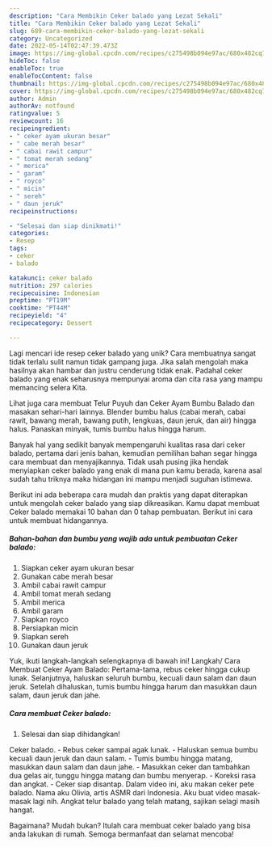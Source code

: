 ```yaml
---
description: "Cara Membikin Ceker balado yang Lezat Sekali"
title: "Cara Membikin Ceker balado yang Lezat Sekali"
slug: 689-cara-membikin-ceker-balado-yang-lezat-sekali
category: Uncategorized
date: 2022-05-14T02:47:39.473Z
image: https://img-global.cpcdn.com/recipes/c275498b094e97ac/680x482cq70/ceker-balado-foto-resep-utama.jpg
hideToc: false
enableToc: true
enableTocContent: false
thumbnail: https://img-global.cpcdn.com/recipes/c275498b094e97ac/680x482cq70/ceker-balado-foto-resep-utama.jpg
cover: https://img-global.cpcdn.com/recipes/c275498b094e97ac/680x482cq70/ceker-balado-foto-resep-utama.jpg
author: Admin
authorAv: notfound
ratingvalue: 5
reviewcount: 16
recipeingredient:
- " ceker ayam ukuran besar"
- " cabe merah besar"
- " cabai rawit campur"
- " tomat merah sedang"
- " merica"
- " garam"
- " royco"
- " micin"
- " sereh"
- " daun jeruk"
recipeinstructions:

- "Selesai dan siap dinikmati!"
categories:
- Resep
tags:
- ceker
- balado

katakunci: ceker balado 
nutrition: 297 calories
recipecuisine: Indonesian
preptime: "PT19M"
cooktime: "PT44M"
recipeyield: "4"
recipecategory: Dessert

---
```





Lagi mencari ide resep ceker balado yang unik? Cara membuatnya sangat tidak terlalu sulit namun tidak gampang juga. Jika salah mengolah maka hasilnya akan hambar dan justru cenderung tidak enak. Padahal ceker balado yang enak seharusnya mempunyai aroma dan cita rasa yang mampu memancing selera Kita.





Lihat juga cara membuat Telur Puyuh dan Ceker Ayam Bumbu Balado dan masakan sehari-hari lainnya. Blender bumbu halus (cabai merah, cabai rawit, bawang merah, bawang putih, lengkuas, daun jeruk, dan air) hingga halus. Panaskan minyak, tumis bumbu halus hingga harum.

Banyak hal yang sedikit banyak mempengaruhi kualitas rasa dari ceker balado, pertama dari jenis bahan, kemudian pemilihan bahan segar hingga cara membuat dan menyajikannya. Tidak usah pusing jika hendak menyiapkan ceker balado yang enak di mana pun kamu berada, karena asal sudah tahu triknya maka hidangan ini mampu menjadi suguhan istimewa.






Berikut ini ada beberapa cara mudah dan praktis yang dapat diterapkan untuk mengolah ceker balado yang siap dikreasikan. Kamu dapat membuat Ceker balado memakai 10 bahan dan 0 tahap pembuatan. Berikut ini cara untuk membuat hidangannya.

<!--inarticleads1-->

##### Bahan-bahan dan bumbu yang wajib ada untuk pembuatan Ceker balado:

1. Siapkan  ceker ayam ukuran besar
1. Gunakan  cabe merah besar
1. Ambil  cabai rawit campur
1. Ambil  tomat merah sedang
1. Ambil  merica
1. Ambil  garam
1. Siapkan  royco
1. Persiapkan  micin
1. Siapkan  sereh
1. Gunakan  daun jeruk


Yuk, ikuti langkah-langkah selengkapnya di bawah ini! Langkah/ Cara Membuat Ceker Ayam Balado: Pertama-tama, rebus ceker hingga cukup lunak. Selanjutnya, haluskan seluruh bumbu, kecuali daun salam dan daun jeruk. Setelah dihaluskan, tumis bumbu hingga harum dan masukkan daun salam, daun jeruk dan jahe. 

<!--inarticleads2-->

##### Cara membuat Ceker balado:


1. Selesai dan siap dihidangkan!

Ceker balado. - Rebus ceker sampai agak lunak. - Haluskan semua bumbu kecuali daun jeruk dan daun salam. - Tumis bumbu hingga matang, masukkan daun salam dan daun jahe. - Masukkan ceker dan tambahkan dua gelas air, tunggu hingga matang dan bumbu menyerap. - Koreksi rasa dan angkat. - Ceker siap disantap. Dalam video ini, aku makan ceker pete balado. Nama aku Olivia, artis ASMR dari Indonesia. Aku buat video masak-masak lagi nih. Angkat telur balado yang telah matang, sajikan selagi masih hangat. 

Bagaimana? Mudah bukan? Itulah cara membuat ceker balado yang bisa anda lakukan di rumah. Semoga bermanfaat dan selamat mencoba!
